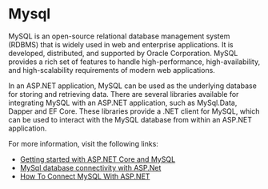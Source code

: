 # Mysql

MySQL is an open-source relational database management system (RDBMS) that is widely used in web and enterprise applications. It is developed, distributed, and supported by Oracle Corporation. MySQL provides a rich set of features to handle high-performance, high-availability, and high-scalability requirements of modern web applications.

In an ASP.NET application, MySQL can be used as the underlying database for storing and retrieving data. There are several libraries available for integrating MySQL with an ASP.NET application, such as MySql.Data, Dapper and EF Core. These libraries provide a .NET client for MySQL, which can be used to interact with the MySQL database from within an ASP.NET application.

For more information, visit the following links:

- [Getting started with ASP.NET Core and MySQL](https://dev.mysql.com/blog-archive/getting-started-with-asp-net-core-and-mysql-connectornet/)
- [MySql database connectivity with ASP.Net](https://www.c-sharpcorner.com/UploadFile/brij_mcn/mysql-database-connectivity-with-Asp-Net/)
- [How To Connect MySQL With ASP.NET](https://www.youtube.com/watch?v=g5rVd1JGbIg)